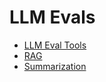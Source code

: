 # LLM Evals

* [LLM Eval Tools](llm_evals/llm_eval_tools.ipynb)
* [RAG](llm_evals/rag.ipynb)
* [Summarization](llm_evals/summarization.ipynb)